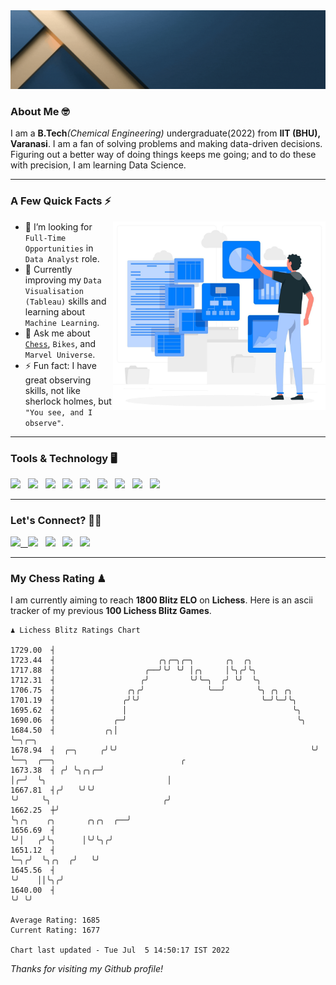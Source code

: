   <img src= "https://github.com/Laxman-Lakhan/Laxman-Lakhan/blob/master/Assets/Header.gif">

### About Me 🤓

I am a **B.Tech**_(Chemical Engineering)_ undergraduate(2022) from **IIT (BHU), Varanasi**. I am a fan of solving problems and making data-driven decisions. Figuring out a better way of doing things keeps me going; and to do these with precision, I am learning Data Science.

---

### A Few Quick Facts ⚡️
<img align="right" alt="Coding" width="340" src="https://github.com/Laxman-Lakhan/Laxman-Lakhan/blob/master/Assets/Data_Vector.jpg">   

- 🤝 I’m looking for `Full-Time Opportunities` in `Data Analyst` role.
- 📖 Currently improving my `Data Visualisation (Tableau)` skills and learning about `Machine Learning`.
- 💬 Ask me about [`Chess`](https://lichess.org/@/YourKingIsInDanger), `Bikes`, and `Marvel Universe`.
- ⚡️ Fun fact: I have great observing skills, not like sherlock holmes, but `"You see, and I observe"`.

---
### Tools & Technology 🖥

<img src="https://img.shields.io/badge/Python-white?logo=Python&logoColor=ColorName&style=ShieldStyle" /> &nbsp;
<img src="https://img.shields.io/badge/MySQL-white?logo=MySQL&logoColor=ColorName&style=ShieldStyle" /> &nbsp;
<img src="https://img.shields.io/badge/Tableau-white?logo=Tableau&logoColor=ColorName&style=ShieldStyle" /> &nbsp;
<img src="https://img.shields.io/badge/Advance Excel-white?logo=Microsoft+Excel&logoColor=196F3D&style=ShieldStyle" /> &nbsp;
<img src="https://img.shields.io/badge/Google Analytics-white?logo=Google+Analytics&logoColor=ColorName&style=ShieldStyle" /> &nbsp;
<img src="https://img.shields.io/badge/Jupyter-white?logo=Jupyter&logoColor=ColorName&style=ShieldStyle" /> &nbsp;
<img src="https://img.shields.io/badge/pandas-white?logo=Pandas&logoColor=000080&style=ShieldStyle" /> &nbsp;
<img src="https://img.shields.io/badge/numpy-white?logo=Numpy&logoColor=85C1E9&style=ShieldStyle" /> &nbsp;
<img src="https://img.shields.io/badge/scikit learn-white?logo=Scikit+Learn&logoColor=ColorName&style=ShieldStyle" /> &nbsp;



---

### Let's Connect? 🫳🏻

<a href="mailto:laxmansingh.lakhan@gmail.com"> <img src="https://img.icons8.com/fluent/48/000000/gmail.png" width="3.5%"/> &nbsp;
[<img src="https://img.icons8.com/color/48/000000/linkedin.png" width="3.5%"/>](https://www.linkedin.com/in/laxman-lakhan/)  &nbsp;
[<img src="https://img.icons8.com/fluent/48/000000/facebook-new.png" width="3.5%"/>](https://www.facebook.com/s.laxmanlakhan/)  &nbsp;
[<img src="https://img.icons8.com/fluent/48/000000/instagram-new.png" width="3.5%"/>](https://www.instagram.com/laxman.lakhan/)  &nbsp;
[<img src="https://img.icons8.com/color/48/000000/twitter.png" width="3.5%"/>](https://twitter.com/laxman__lakhan)  &nbsp;

 ---
  
### My Chess Rating ♟
  
I am currently aiming to reach **1800 Blitz ELO** on **Lichess**. Here is an ascii tracker of my previous **100 Lichess Blitz Games**.

  ```
  ♟︎ 𝙻𝚒𝚌𝚑𝚎𝚜𝚜 𝙱𝚕𝚒𝚝𝚣 𝚁𝚊𝚝𝚒𝚗𝚐𝚜 𝙲𝚑𝚊𝚛𝚝
  
 1729.00  ┤
 1723.44  ┤                       ╭╮╭─╮╭─╮       ╭╮  ╭╮
 1717.88  ┤                    ╭──╯╰╯ ╰╯ │╭╮     │╰╮╭╯╰╮
 1712.31  ┤                   ╭╯         ╰╯╰─╮  ╭╯ ╰╯  ╰╮
 1706.75  ┤                ╭╮╭╯              ╰──╯       ╰╮ ╭╮ ╭╮
 1701.19  ┤               ╭╯╰╯                           ╰─╯╰─╯╰╮
 1695.62  ┤               │                                     ╰╮
 1690.06  ┤             ╭─╯                                      ╰╮
 1684.50  ┤           ╭╮│                                         ╰─╮╭─╮
 1678.94  ┤  ╭─╮     ╭╯╰╯                                           ╰╯ ╰──╮  ╭──╮                            ╭
 1673.38  ┤ ╭╯ ╰╮╭╮╭─╯                                                    │╭─╯  ╰╮                           │
 1667.81  ┤╭╯   ╰╯╰╯                                                      ╰╯     ╰╮                         ╭╯
 1662.25  ┼╯                                                                      ╰╮╭╮    ╭╮       ╭╮╭╮  ╭──╯
 1656.69  ┤                                                                        ╰╯│   ╭╯╰╮      │╰╯╰╮╭╯
 1651.12  ┤                                                                          ╰─╮╭╯  ╰╮╭╮  ╭╯   ╰╯
 1645.56  ┤                                                                            ╰╯    ││╰╮╭╯
 1640.00  ┤                                                                                  ╰╯ ╰╯ 

Average Rating: 1685
Current Rating: 1677

Chart last updated - Tue Jul  5 14:50:17 IST 2022  
  ```
  
  
*Thanks for visiting my Github profile!*
